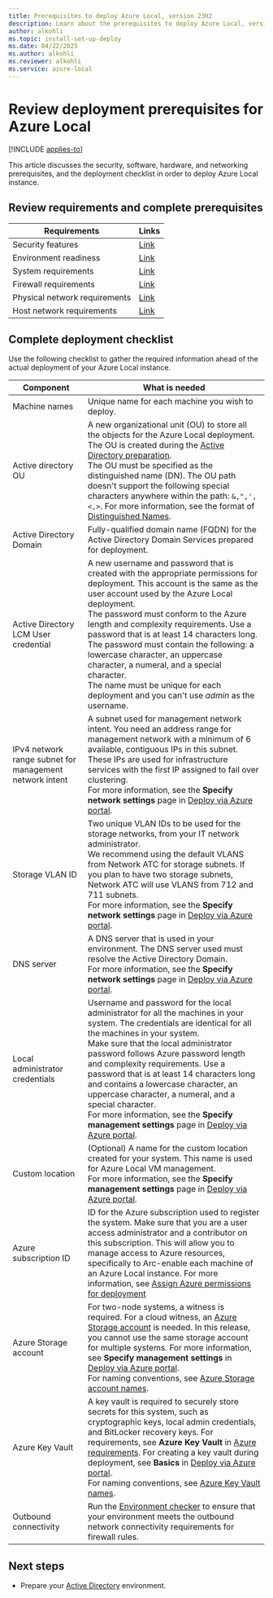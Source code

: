 ```yaml
---
title: Prerequisites to deploy Azure Local, version 23H2
description: Learn about the prerequisites to deploy Azure Local, version 23H2.
author: alkohli
ms.topic: install-set-up-deploy
ms.date: 04/22/2025
ms.author: alkohli
ms.reviewer: alkohli
ms.service: azure-local
---
```


# Review deployment prerequisites for Azure Local

[!INCLUDE [applies-to](../includes/hci-applies-to-23h2.md)]

This article discusses the security, software, hardware, and networking prerequisites, and the deployment checklist in order to deploy Azure Local instance.

## Review requirements and complete prerequisites

| Requirements | Links |
|--|--|
| Security features | [Link](../concepts/security-features.md) |
| Environment readiness | [Link](../manage/use-environment-checker.md) |
| System requirements | [Link](../concepts/system-requirements-23h2.md) |
| Firewall requirements | [Link](../concepts//firewall-requirements.md) |
| Physical network requirements | [Link](../concepts//physical-network-requirements.md) |
| Host network requirements | [Link](../concepts/host-network-requirements.md) |

## Complete deployment checklist

Use the following checklist to gather the required information ahead of the actual deployment of your Azure Local instance.

|Component|What is needed|
|--|--|
|Machine names|Unique name for each machine you wish to deploy.|
|Active directory OU|A new organizational unit (OU) to store all the objects for the Azure Local deployment. The OU is created during the [Active Directory preparation](./deployment-prep-active-directory.md).<br>The OU must be specified as the distinguished name (DN). The OU path doesn't support the following special characters anywhere within the path: `&,",',<,>`. For more information, see the format of [Distinguished Names](/previous-versions/windows/desktop/ldap/distinguished-names).|
|Active Directory Domain|Fully-qualified domain name (FQDN) for the Active Directory Domain Services prepared for deployment.|
|Active Directory LCM User credential|A new username and password that is created with the appropriate  permissions for deployment. This account is the same as the user account used by the Azure Local deployment.<br>The password must conform to the Azure length and complexity requirements. Use a password that is at least 14 characters long. The password must contain the following: a lowercase character, an uppercase character, a numeral, and  a special character.<br> The name must be unique for each deployment and you can't use *admin* as the username.|
|IPv4 network range subnet for management network intent|A subnet used for management network intent. You need an address range for management network with  a minimum of 6 available, contiguous IPs in this subnet. These IPs are used for infrastructure services with the first IP assigned to fail over clustering.<br> For more information, see the **Specify network settings** page in [Deploy via Azure portal](./deploy-via-portal.md#specify-network-settings).|
|Storage VLAN ID|Two unique VLAN IDs to be used for the storage networks, from your IT network administrator.<br> We recommend using the default VLANS from Network ATC for storage subnets. If you plan to have two storage subnets, Network ATC will use VLANS from 712 and 711 subnets. <br> For more information, see the **Specify network settings** page in [Deploy via Azure portal](./deploy-via-portal.md#specify-network-settings).|
|DNS server|A DNS server that is used in your environment. The DNS server used must resolve the Active Directory Domain. <br> For more information, see the **Specify network settings** page in [Deploy via Azure portal](./deploy-via-portal.md#specify-network-settings).|
|Local administrator credentials|Username and password for the local administrator for all the machines in your system. The credentials are identical for all the machines in your system.<br>Make sure that the local administrator password follows Azure password length and complexity requirements. Use a password that is at least 14 characters long and contains a lowercase character, an uppercase character, a numeral, and a special character.<br> For more information, see the **Specify management settings** page in [Deploy via Azure portal](./deploy-via-portal.md#specify-management-settings).|
|Custom location|(Optional) A name for the custom location created for your system. This name is used for Azure Local VM management. <br> For more information, see the **Specify management settings** page in [Deploy via Azure portal](./deploy-via-portal.md#specify-management-settings).|
|Azure subscription ID|ID for the Azure subscription used to register the system. Make sure that you are a user access administrator and a contributor on this subscription. This will allow you to manage access to Azure resources, specifically to Arc-enable each machine of an Azure Local instance. For more information, see [Assign Azure permissions for deployment](./deployment-arc-register-server-permissions.md#assign-required-permissions-for-deployment)|
|Azure Storage account|For two-node systems, a witness is required. For a cloud witness, an [Azure Storage account](/azure/storage/common/storage-account-create) is needed. In this release, you cannot use the same storage account for multiple systems. For more information, see **Specify management settings** in [Deploy via Azure portal](./deploy-via-portal.md#specify-management-settings). <br> For naming conventions, see [Azure Storage account names](/azure/storage/common/storage-account-overview#storage-account-name).|
|Azure Key Vault|A key vault is required to securely store secrets for this system, such as cryptographic keys, local admin credentials, and BitLocker recovery keys. For requirements, see **Azure Key Vault** in [Azure requirements](../concepts/system-requirements-23h2.md#azure-requirements). For creating a key vault during deployment, see **Basics** in [Deploy via Azure portal](./deploy-via-portal.md#start-the-wizard-and-fill-out-the-basics). <br> For naming conventions, see [Azure Key Vault names](/azure/key-vault/general/about-keys-secrets-certificates#object-identifiers).|
|Outbound connectivity| Run the [Environment checker](../manage/use-environment-checker.md) to ensure that your environment meets the outbound network connectivity requirements for firewall rules.|

## Next steps

- Prepare your [Active Directory](./deployment-prep-active-directory.md) environment.
